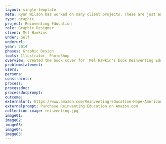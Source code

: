 ```yaml
---
layout: single-template
meta: Ryan Wilson has worked on many client projects. These are just an example of some of the excellent product design work that he could do on your project.
type: graphic
project: Reinventing Education
role: Graphic Designer
client: Mel Hawkins
under: Self
underurl:
year: 2014
phases: Graphic Design
tools: Illustrator, PhotoShop
overview: Created the book cover for  Mel Hawkin's book Reinventing Education, Hope, and the American Dream.
problemstatement:
users:
persona:
constraints:
process:
processdoc:
processdocprompt:
outcome:
externalurl: https://www.amazon.com/Reinventing-Education-Hope-American-Dream/dp/1495291669
externalprompt: Purchase Reinventing Education on Amazon.com
collection-image: reinventing.jpg
image01:
image02:
image03:
image04:
image05:
---
```

